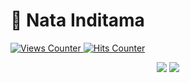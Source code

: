 <div align="left">
    <h1>
    🚀 Nata Inditama
    </h1>     

<p>
  <a href="https://github.com/natainditama">
    <img src="https://komarev.com/ghpvc/?username=natainditama&color=2563eb&label=Profile+Views" alt="Views Counter" />
  </a>
  <a href="https://github.com/natainditama">
    <img
        src="https://hits.seeyoufarm.com/api/count/incr/badge.svg?url=https%3A%2F%2Fgithub.com%2Fnatainditama1212%2Fhit-counter&count_bg=%232563eb&title_bg=%23595959&title=Hits"
        alt="Hits Counter" />
  </a>
</p>
</div>

<div align="center">
  <picture>
    <source srcset="https://github-readme-stats.vercel.app/api?username=natainditama&show_icons=true&theme=dark" media="(prefers-color-scheme: dark)" />
    <source srcset="https://github-readme-stats.vercel.app/api?username=natainditama&show_icons=true&theme=default" media="(prefers-color-scheme: light), (prefers-color-scheme: no-preference)" />
    <img src="https://github-readme-stats.vercel.app/api?username=natainditama&show_icons=true" />
  </picture>

  <picture>
    <source srcset="https://github-readme-streak-stats.herokuapp.com?user=natainditama&border_radius=&ring=2F80ED&fire=4C71F2&currStreakLabel=4C71F2&theme=dark" media="(prefers-color-scheme: dark)" />
    <source srcset="https://github-readme-streak-stats.herokuapp.com?user=natainditama&border_radius=&ring=2F80ED&fire=4C71F2&currStreakLabel=4C71F2&theme=default" media="(prefers-color-scheme: light), (prefers-color-scheme: no-preference)" />
    <img src="https://github-readme-streak-stats.herokuapp.com?user=natainditama&border_radius=&ring=2F80ED&fire=4C71F2&currStreakLabel=4C71F2" />
  </picture>

</div>
